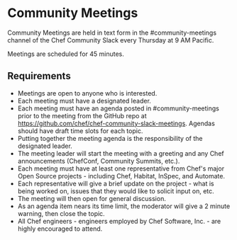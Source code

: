 # Community Meetings

Community Meetings are held in text form in the #community-meetings channel of the Chef Community Slack every Thursday at 9 AM Pacific.

Meetings are scheduled for 45 minutes.

## Requirements

* Meetings are open to anyone who is interested.
* Each meeting must have a designated leader.
* Each meeting must have an agenda posted in #community-meetings prior to the meeting from the GitHub repo at https://github.com/chef/chef-community-slack-meetings. Agendas should have draft time slots for each topic.
* Putting together the meeting agenda is the responsibility of the designated leader.
* The meeting leader will start the meeting with a greeting and any Chef announcements (ChefConf, Community Summits, etc.).
* Each meeting must have at least one representative from Chef's major Open Source projects - including Chef, Habitat, InSpec, and Automate.
* Each representative will give a brief update on the project - what is being worked on, issues that they would like to solicit input on, etc.
* The meeting will then open for general discussion.
* As an agenda item nears its time limit, the moderator will give a 2 minute warning, then close the topic.
* All Chef engineers - engineers employed by Chef Software, Inc. - are highly encouraged to attend.
